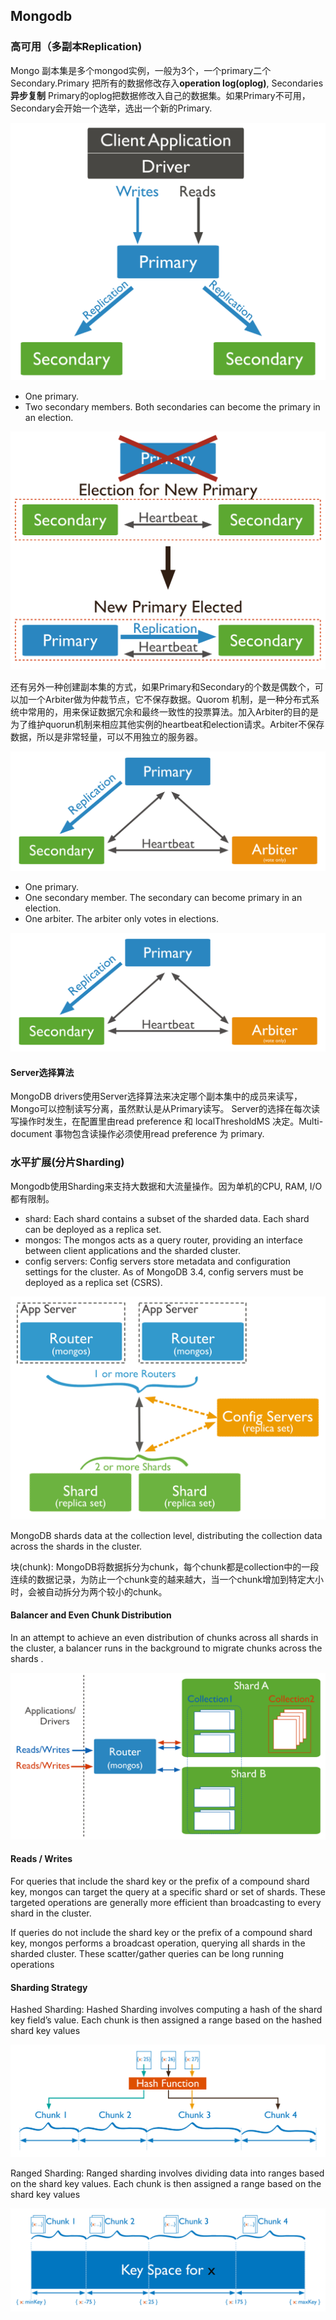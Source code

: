 
## Mongodb

### 高可用（多副本Replication)

Mongo 副本集是多个mongod实例，一般为3个，一个primary二个Secondary.Primary 把所有的数据修改存入**operation log(oplog)**, Secondaries**异步复制** Primary的oplog把数据修改入自己的数据集。如果Primary不可用，Secondary会开始一个选举，选出一个新的Primary.

![Alt text](./pic/mongo1.svg)

- One primary.
- Two secondary members. Both secondaries can become the primary in an election.

![Alt text](./pic/mongo3.svg)

还有另外一种创建副本集的方式，如果Primary和Secondary的个数是偶数个，可以加一个Arbiter做为仲裁节点，它不保存数据。Quorom 机制，是一种分布式系统中常用的，用来保证数据冗余和最终一致性的投票算法。加入Arbiter的目的是为了维护quorun机制来相应其他实例的heartbeat和election请求。Arbiter不保存数据，所以是非常轻量，可以不用独立的服务器。

![Alt text](./pic/mongo2.svg)

- One primary.
- One secondary member. The secondary can become primary in an election.
- One arbiter. The arbiter only votes in elections.

![Alt text](./pic/mongo4.svg)

#### Server选择算法

MongoDB drivers使用Server选择算法来决定哪个副本集中的成员来读写，Mongo可以控制读写分离，虽然默认是从Primary读写。
Server的选择在每次读写操作时发生，在配置里由read preference 和 localThresholdMS 决定。Multi-document 事物包含读操作必须使用read preference 为 primary.

### 水平扩展(分片Sharding)

Mongodb使用Sharding来支持大数据和大流量操作。因为单机的CPU, RAM, I/O都有限制。

- shard: Each shard contains a subset of the sharded data. Each shard can be deployed as a replica set.
- mongos: The mongos acts as a query router, providing an interface between client applications and the sharded cluster.
- config servers: Config servers store metadata and configuration settings for the cluster. As of MongoDB 3.4, config servers must be deployed as a replica set (CSRS).

![Alt text](./pic/mongo5.svg)

MongoDB shards data at the collection level, distributing the collection data across the shards in the cluster.

块(chunk): MongoDB将数据拆分为chunk，每个chunk都是collection中的一段连续的数据记录，为防止一个chunk变的越来越大，当一个chunk增加到特定大小时，会被自动拆分为两个较小的chunk。

#### Balancer and Even Chunk Distribution

In an attempt to achieve an even distribution of chunks across all shards in the cluster, a balancer runs in the background to migrate chunks across the shards .

![Alt text](./pic/mongo6.svg)

#### Reads / Writes

For queries that include the shard key or the prefix of a compound shard key, mongos can target the query at a specific shard or set of shards. These targeted operations are generally more efficient than broadcasting to every shard in the cluster.

If queries do not include the shard key or the prefix of a compound shard key, mongos performs a broadcast operation, querying all shards in the sharded cluster. These scatter/gather queries can be long running operations

#### Sharding Strategy

Hashed Sharding: Hashed Sharding involves computing a hash of the shard key field’s value. Each chunk is then assigned a range based on the hashed shard key values

![Alt text](./pic/mongo7.svg)

Ranged Sharding: Ranged sharding involves dividing data into ranges based on the shard key values. Each chunk is then assigned a range based on the shard key values

![Alt text](./pic/mongo8.svg)
